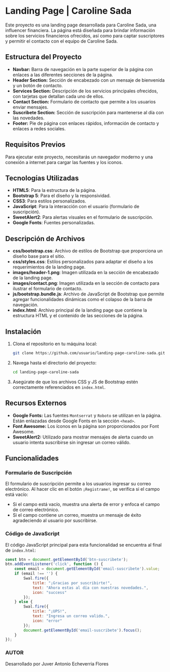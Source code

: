 # Landing Page | Caroline Sada

Este proyecto es una landing page desarrollada para Caroline Sada, una influencer financiera. La página está diseñada para brindar información sobre los servicios financieros ofrecidos, así como para captar suscriptores y permitir el contacto con el equipo de Caroline Sada.

## Estructura del Proyecto

- **Navbar:** Barra de navegación en la parte superior de la página con enlaces a las diferentes secciones de la página.
- **Header Section:** Sección de encabezado con un mensaje de bienvenida y un botón de contacto.
- **Services Section:** Descripción de los servicios principales ofrecidos, con tarjetas que detallan cada uno de ellos.
- **Contact Section:** Formulario de contacto que permite a los usuarios enviar mensajes.
- **Suscribete Section:** Sección de suscripción para mantenerse al día con las novedades.
- **Footer:** Pie de página con enlaces rápidos, información de contacto y enlaces a redes sociales.

## Requisitos Previos

Para ejecutar este proyecto, necesitarás un navegador moderno y una conexión a internet para cargar las fuentes y los iconos.

## Tecnologías Utilizadas
- **HTML5**: Para la estructura de la página.
- **Bootstrap 5**: Para el diseño y la responsividad.
- **CSS3**: Para estilos personalizados.
- **JavaScript**: Para la interacción con el usuario (formulario de suscripción).
- **SweetAlert2**: Para alertas visuales en el formulario de suscripción.
- **Google Fonts**: Fuentes personalizadas.

## Descripción de Archivos

- **css/bootstrap.css**: Archivo de estilos de Bootstrap que proporciona un diseño base para el sitio.
- **css/styles.css**: Estilos personalizados para adaptar el diseño a los requerimientos de la landing page.
- **images/header-1.png**: Imagen utilizada en la sección de encabezado de la landing page.
- **images/contact.png**: Imagen utilizada en la sección de contacto para ilustrar el formulario de contacto.
- **js/bootstrap.bundle.js**: Archivo de JavaScript de Bootstrap que permite agregar funcionalidades dinámicas como el colapso de la barra de navegación.
- **index.html**: Archivo principal de la landing page que contiene la estructura HTML y el contenido de las secciones de la página.

## Instalación

1. Clona el repositorio en tu máquina local:
    ```bash
    git clone https://github.com/usuario/landing-page-caroline-sada.git
    ```

2. Navega hasta el directorio del proyecto:
    ```bash
    cd landing-page-caroline-sada
    ```

3. Asegúrate de que los archivos CSS y JS de Bootstrap estén correctamente referenciados en `index.html`.

## Recursos Externos

- **Google Fonts:** Las fuentes `Montserrat` y `Roboto` se utilizan en la página. Están enlazadas desde Google Fonts en la sección `<head>`.
- **Font Awesome:** Los íconos en la página son proporcionados por Font Awesome.
- **SweetAlert2:** Utilizado para mostrar mensajes de alerta cuando un usuario intenta suscribirse sin ingresar un correo válido.

## Funcionalidades

### Formulario de Suscripción

El formulario de suscripción permite a los usuarios ingresar su correo electrónico. Al hacer clic en el botón `¡Registrame!`, se verifica si el campo está vacío:

- Si el campo está vacío, muestra una alerta de error y enfoca el campo de correo electrónico.
- Si el campo contiene un correo, muestra un mensaje de éxito agradeciendo al usuario por suscribirse.

### Código de JavaScript

El código JavaScript principal para esta funcionalidad se encuentra al final de `index.html`:

```javascript
const btn = document.getElementById('btn-suscribete');
btn.addEventListener('click', function () {
    const email = document.getElementById('email-suscribete').value;
    if (email !== '') {
        Swal.fire({
            title: "¡Gracias por suscribirte!",
            text: "Ahora estas al día con nuestras novedades.",
            icon: "success"
        });
    } else {
        Swal.fire({
            title: "¡UPS!",
            text: "Ingresa un correo valido.",
            icon: "error"
        });
        document.getElementById('email-suscribete').focus();
    }
});
```
### AUTOR

Desarrollado por Juver Antonio Echeverria Flores